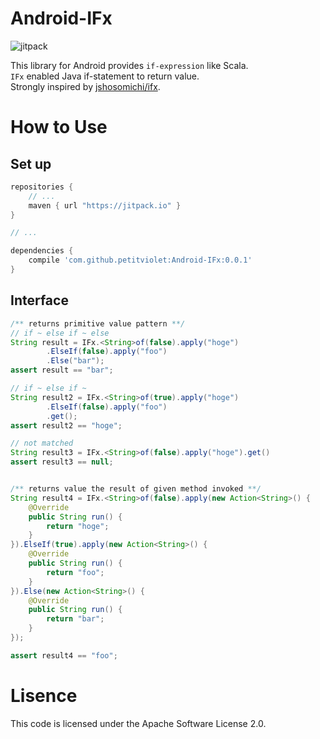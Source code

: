 # Android-IFx

![jitpack](https://img.shields.io/github/tag/petitviolet/Android-IFx.svg?label=JitPack)

This library for Android provides `if-expression` like Scala.  
`IFx` enabled Java if-statement to return value.  
Strongly inspired by [jshosomichi/ifx](https://github.com/jshosomichi/ifx).  

# How to Use

## Set up

```groovy
repositories {
    // ...
    maven { url "https://jitpack.io" }
}

// ...

dependencies {
    compile 'com.github.petitviolet:Android-IFx:0.0.1'
}
```

## Interface

```java
/** returns primitive value pattern **/
// if ~ else if ~ else
String result = IFx.<String>of(false).apply("hoge")
        .ElseIf(false).apply("foo")
        .Else("bar");
assert result == "bar";

// if ~ else if ~
String result2 = IFx.<String>of(true).apply("hoge")
        .ElseIf(false).apply("foo")
        .get();
assert result2 == "hoge";

// not matched 
String result3 = IFx.<String>of(false).apply("hoge").get()
assert result3 == null;


/** returns value the result of given method invoked **/
String result4 = IFx.<String>of(false).apply(new Action<String>() {
    @Override
    public String run() {
        return "hoge";
    }
}).ElseIf(true).apply(new Action<String>() {
    @Override
    public String run() {
        return "foo";
    }
}).Else(new Action<String>() {
    @Override
    public String run() {
        return "bar";
    }
});

assert result4 == "foo";
```

# Lisence

This code is licensed under the Apache Software License 2.0.
